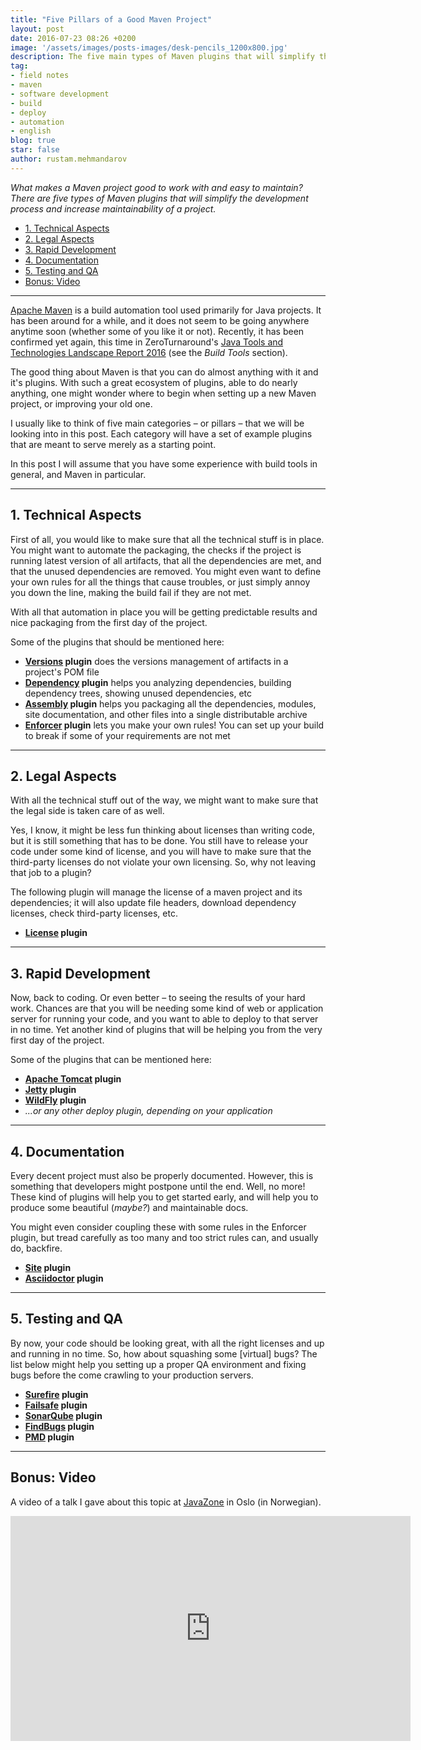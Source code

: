 ```yaml
---
title: "Five Pillars of a Good Maven Project"
layout: post
date: 2016-07-23 08:26 +0200
image: '/assets/images/posts-images/desk-pencils_1200x800.jpg'
description: The five main types of Maven plugins that will simplify the development process and increase maintainability of a project.
tag:
- field notes
- maven
- software development
- build
- deploy
- automation
- english
blog: true
star: false
author: rustam.mehmandarov
---
```


_What makes a Maven project good to work with and easy to maintain? There are five types of Maven plugins that will simplify the development process and increase maintainability of a project._

- [1. Technical Aspects](#technical-aspects)
- [2. Legal Aspects](#legal-aspects)
- [3. Rapid Development](#rapid-development)
- [4. Documentation](#documentation)
- [5. Testing and QA](#testing-and-qa)
- [Bonus: Video](#bonus-video)


---

[Apache Maven][18] is a build automation tool used primarily for Java projects. It has been around for a while, and it does not seem to be going anywhere anytime soon (whether some of you like it or not). Recently, it has been confirmed yet again, this time in ZeroTurnaround's [Java Tools and Technologies Landscape Report 2016][1] (see the _Build Tools_ section).

The good thing about Maven is that you can do almost anything with it and it's plugins. With such a great ecosystem of plugins, able to do nearly anything, one might wonder where to begin when setting up a new Maven project, or improving your old one.

I usually like to think of five main categories – or pillars – that we will be looking into in this post. Each category will have a set of example plugins that are meant to serve merely as a starting point. 

In this post I will assume that you have some experience with build tools in general, and Maven in particular.

---

## 1. Technical Aspects

First of all, you would like to make sure that all the technical stuff is in place. You might want to automate the packaging, the checks if the project is running latest version of all artifacts, that all the dependencies are met, and that the unused dependencies are removed. You might even want to define your own rules for all the things that cause troubles, or just simply annoy you down the line, making the build fail if they are not met. 

With all that automation in place you will be getting predictable results and nice packaging from the first day of the project.

Some of the plugins that should be mentioned here:

* **[Versions][2] plugin** does the versions management of artifacts in a project's POM file
* **[Dependency][3] plugin** helps you analyzing dependencies, building dependency trees, showing unused dependencies, etc
* **[Assembly][4] plugin** helps you packaging all the dependencies, modules, site documentation, and other files into a single distributable archive
* **[Enforcer][5] plugin** lets you make your own rules! You can set up your build to break if some of your requirements are not met

---

## 2. Legal Aspects

With all the technical stuff out of the way, we might want to make sure that the legal side is taken care of as well. 

Yes, I know, it might be less fun thinking about licenses than writing code, but it is still something that has to be done. You still have to release your code under some kind of license, and you will have to make sure that the third-party licenses do not violate your own licensing. So, why not leaving that job to a plugin?

The following plugin will manage the license of a maven project and its dependencies; it will also update file headers, download dependency licenses, check third-party licenses, etc.

* **[License][6] plugin**

---

## 3. Rapid Development

Now, back to coding. Or even better – to seeing the results of your hard work. Chances are that you will be needing some kind of web or application server for running your code, and you want to able to deploy to that server in no time. Yet another kind of plugins that will be helping you from the very first day of the project. 

Some of the plugins that can be mentioned here:

* **[Apache Tomcat][7] plugin** 
* **[Jetty][8] plugin** 
* **[WildFly][9] plugin** 
* _...or any other deploy plugin, depending on your application_

---

## 4. Documentation

Every decent project must also be properly documented. However, this is something that developers might postpone until the end. Well, no more! These kind of plugins will help you to get started early, and will help you to produce some beautiful (_maybe?_) and maintainable docs.

You might even consider coupling these with some rules in the Enforcer plugin, but tread carefully as too many and too strict rules can, and usually do, backfire.

* **[Site][10] plugin**
* **[Asciidoctor][11] plugin**

---

## 5. Testing and QA

By now, your code should be looking great, with all the right licenses and up and running in no time. So, how about squashing some [virtual] bugs? The list below might help you setting up a proper QA environment and fixing bugs before the come crawling to your production servers.

* **[Surefire][12] plugin** 
* **[Failsafe][13] plugin** 
* **[SonarQube][14] plugin** 
* **[FindBugs][15] plugin** 
* **[PMD][16] plugin** 

---

## Bonus: Video

A video of a talk I gave about this topic at [JavaZone][17] in Oslo (in Norwegian).

<iframe src="https://player.vimeo.com/video/138955650?byline=0&portrait=0" width="640" height="360" frameborder="0" webkitallowfullscreen mozallowfullscreen allowfullscreen></iframe>

[1]: http://zeroturnaround.com/rebellabs/java-tools-and-technologies-landscape-2016-trends/
[2]: http://www.mojohaus.org/versions-maven-plugin/
[3]: http://maven.apache.org/plugins/maven-dependency-plugin/
[4]: http://maven.apache.org/plugins/maven-assembly-plugin/
[5]: http://maven.apache.org/enforcer/maven-enforcer-plugin/
[6]: http://www.mojohaus.org/license-maven-plugin/
[7]: http://tomcat.apache.org/maven-plugin.html
[8]: https://mvnrepository.com/artifact/org.eclipse.jetty/jetty-maven-plugin
[9]: https://docs.jboss.org/wildfly/plugins/maven/latest/
[10]: https://maven.apache.org/plugins/maven-site-plugin/
[11]: http://asciidoctor.org/docs/asciidoctor-maven-plugin/
[12]: http://maven.apache.org/surefire/maven-surefire-plugin/
[13]: http://maven.apache.org/surefire/maven-failsafe-plugin/
[14]: http://www.mojohaus.org/sonar-maven-plugin/plugin-info.html
[15]: http://gleclaire.github.io/findbugs-maven-plugin/
[16]: https://maven.apache.org/plugins/maven-pmd-plugin/
[17]: http://2015.javazone.no/details.html?talk=86734cc36c24b081d399454534248f3aad7062ce30de5aea27de84f80a476269
[18]: https://maven.apache.org/
